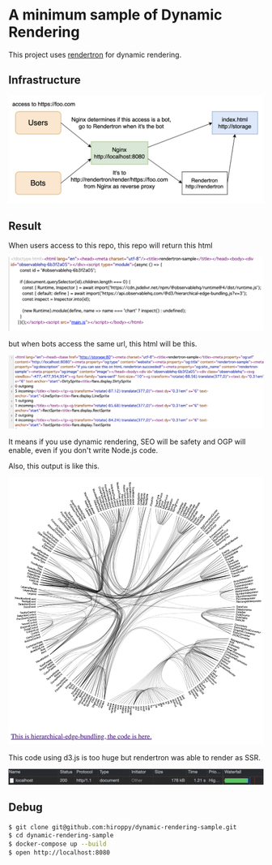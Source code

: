 # A minimum sample of Dynamic Rendering

This project uses [rendertron](https://github.com/GoogleChrome/rendertron) for dynamic rendering. 

## Infrastructure

![infra](./assets/infra.png)

## Result

When users access to this repo, this repo will return this html

![res-users](./assets/res-users.png)

but when bots access the same url, this html will be this.

![res-bots](./assets/res-bots.png)

It means if you use dynamic rendering, SEO will be safety and OGP will enable, even if you don't write Node.js code.

Also, this output is like this.

![](./assets/output.png)

This code using d3.js is too huge but rendertron was able to render as SSR.

![](./assets/network.png)

## Debug

```sh
$ git clone git@github.com:hiroppy/dynamic-rendering-sample.git
$ cd dynamic-rendering-sample
$ docker-compose up --build
$ open http://localhost:8080
```